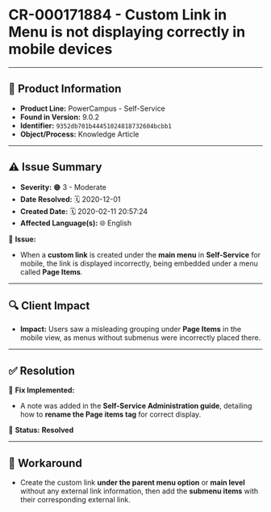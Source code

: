 # CR-000171884 - Custom Link in Menu is not displaying correctly in mobile devices

---

## 📌 Product Information  
- **Product Line:** PowerCampus - Self-Service  
- **Found in Version:** 9.0.2  
- **Identifier:** `9352db701b44451024818732604bcbb1`  
- **Object/Process:** Knowledge Article  

---

## ⚠️ Issue Summary  
- **Severity:** 🟠 3 - Moderate  
- **Date Resolved:** 🗓️ 2020-12-01  
- **Created Date:** 🗓️ 2020-02-11 20:57:24  
- **Affected Language(s):** 🌐 English  

🔹 **Issue:**  
- When a **custom link** is created under the **main menu** in **Self-Service** for mobile, the link is displayed incorrectly, being embedded under a menu called **Page Items**.

---

## 🔍 Client Impact  
- **Impact:** Users saw a misleading grouping under **Page Items** in the mobile view, as menus without submenus were incorrectly placed there.

---

## ✅ Resolution  
🔧 **Fix Implemented:**  
- A note was added in the **Self-Service Administration guide**, detailing how to **rename the Page items tag** for correct display.

🚀 **Status:** **Resolved**

---

## 🔄 Workaround  
- Create the custom link **under the parent menu option** or **main level** without any external link information, then add the **submenu items** with their corresponding external link.

